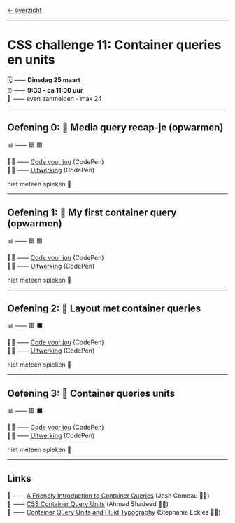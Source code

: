 [← overzicht](CHALLENGES.md)

---

# CSS challenge 11: Container queries en units

🗓️ ⸺ **Dinsdag 25 maart**  
⏰ ⸺ **9:30 - ca 11:30 uur**   
🙋 ⸺ even aanmelden - max 24   

---

## Oefening 0: 🌳 Media query recap-je (opwarmen)

📊 ⸺ 🟦 🟥

🧑‍💻 ⸺ 
<a href="https://codepen.io/shooft/pen/LYojMYJ" target="_blank" rel="noopener noreferrer">Code voor jou</a>
(CodePen)  
🧑‍💻 ⸺
<a href="https://codepen.io/shooft/pen/eYaEROp" target="_blank" rel="noopener noreferrer">Uitwerking</a>
(CodePen)

niet meteen spieken 🫣  

---

## Oefening 1: 🌱 My first container query (opwarmen)

📊 ⸺ 🟦 🟥

🧑‍💻 ⸺ 
<a href="https://codepen.io/shooft/pen/wvbqRBa" target="_blank" rel="noopener noreferrer">Code voor jou</a>
(CodePen)  
🧑‍💻 ⸺
<a href="https://codepen.io/shooft/pen/gOJxKbg" target="_blank" rel="noopener noreferrer">Uitwerking</a>
(CodePen)

niet meteen spieken 🫣  

---

## Oefening 2: 🍱 Layout met container queries

📊 ⸺ 🟥 ⬛️  

🧑‍💻 ⸺ 
<a href="https://codepen.io/shooft/pen/yLWoGyM" target="_blank" rel="noopener noreferrer">Code voor jou</a>
(CodePen)  
🧑‍💻 ⸺
<a href="https://codepen.io/shooft/pen/VwOzdxP" target="_blank" rel="noopener noreferrer">Uitwerking</a>
(CodePen)

niet meteen spieken 🫣  

---

## Oefening 3: 🐡 Container queries units

📊 ⸺ 🟥 ⬛️  

🧑‍💻 ⸺ 
<a href="https://codepen.io/shooft/pen/oNReJga" target="_blank" rel="noopener noreferrer">Code voor jou</a>
(CodePen)  
🧑‍💻 ⸺
<a href="https://codepen.io/shooft/pen/wvbqQXL" target="_blank" rel="noopener noreferrer">Uitwerking</a>
(CodePen)

niet meteen spieken 🫣  

---
 
## Links

🎯 ⸺ [A Friendly Introduction to Container Queries](https://www.joshwcomeau.com/css/container-queries-introduction/) (Josh Comeau 🧑‍💻)   
🎯 ⸺ [CSS Container Query Units](https://ishadeed.com/article/container-query-units/) (Ahmad Shadeed 🧑‍💻)   
🎯 ⸺ [Container Query Units and Fluid Typography](https://moderncss.dev/container-query-units-and-fluid-typography/) (Stephanie Eckles 🧑‍💻)   